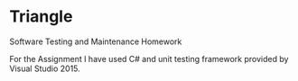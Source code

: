 # Triangle
Software Testing and Maintenance Homework


For the Assignment I have used C# and unit testing framework provided by Visual Studio 2015.
